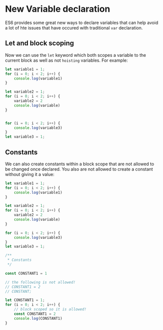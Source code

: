 # New Variable declaration

ES6 provides some great new ways to declare variables that can help avoid
a lot of hte issues that have occured with traditional `var` declaration.

## Let and block scoping

Now we can use the `let` keyword which both scopes a variable to the current block
as well as not `hoisting` variables. For example:

``` javascript
let variable1 = 1;
for (i = 0; i < 2; i++) { 
    console.log(variable1)
}

let variable2 = 1;
for (i = 0; i < 2; i++) { 
    variable2 = 2
    console.log(variable)
}


for (i = 0; i < 2; i++) { 
    console.log(variable3)
}
let variable3 = 1;
```

## Constants

We can also create constants within a block scope that are not allowed to be
changed once declared. You also are not allowed to create a constant without
giving it a value:

``` javascript
let variable1 = 1;
for (i = 0; i < 2; i++) { 
    console.log(variable1)
}

let variable2 = 1;
for (i = 0; i < 2; i++) { 
    variable2 = 2
    console.log(variable)
}

for (i = 0; i < 2; i++) { 
    console.log(variable3)
}
let variable3 = 1;

/**
 * Constants
 */

const CONSTANT1 = 1

// the following is not allowed!
// CONSTANT1 = 2
// CONSTANT;

let CONSTANT1 = 1;
for (i = 0; i < 2; i++) {
    // block scoped so it is allowed! 
    const CONSTANT1 = 2
    console.log(CONSTANT1)
}

```